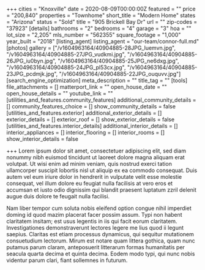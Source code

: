 +++
cities = "Knoxville"
date = 2020-08-09T00:00:00Z
featured = ""
price = "200,840"
properties = "Townhome"
short_title = "Modern Home"
states = "Arizona"
status = "Sold"
title = "905 Brickell Bay Dr"
url = ""
zip-codes = "37923"
[details]
bathrooms = "2"
bedrooms = "4"
garage = "3"
hoa = ""
lot_size = "2,205"
mls_number = "562355"
square_footage = "1,000"
year_built = "2018"
[listing_agent]
listing_agent = "our-team/connor-full.md"
[photos]
gallery = ["/v1604963164/40904885-28JPG_luemvn.jpg", "/v1604963164/40904885-27JPG_vudkmi.jpg", "/v1604963164/40904885-26JPG_iu0byn.jpg", "/v1604963164/40904885-25JPG_ne6dxg.jpg", "/v1604963164/40904885-24JPG_pl53cx.jpg", "/v1604963164/40904885-23JPG_pcdmjk.jpg", "/v1604963164/40904885-22JPG_ouquvv.jpg"]
[search_engine_optimization]
meta_description = ""
title_tag = ""
[tools]
file_attachments = []
matterport_link = ""
open_house_date = ""
open_house_details = ""
youtube_link = ""
[utilities_and_features.community_features]
additional_community_details = []
community_features_choice = []
show_community_details = false
[utilities_and_features.exterior]
additional_exterior_details = []
exterior_details = []
exterior_roof = []
show_exterior_details = false
[utilities_and_features.interior_details]
additional_interior_details = []
interior_appliances = []
interior_flooring = []
interior_rooms = []
show_interior_details = false

+++
Lorem ipsum dolor sit amet, consectetuer adipiscing elit, sed diam nonummy nibh euismod tincidunt ut laoreet dolore magna aliquam erat volutpat. Ut wisi enim ad minim veniam, quis nostrud exerci tation ullamcorper suscipit lobortis nisl ut aliquip ex ea commodo consequat. Duis autem vel eum iriure dolor in hendrerit in vulputate velit esse molestie consequat, vel illum dolore eu feugiat nulla facilisis at vero eros et accumsan et iusto odio dignissim qui blandit praesent luptatum zzril delenit augue duis dolore te feugait nulla facilisi.

Nam liber tempor cum soluta nobis eleifend option congue nihil imperdiet doming id quod mazim placerat facer possim assum. Typi non habent claritatem insitam; est usus legentis in iis qui facit eorum claritatem. Investigationes demonstraverunt lectores legere me lius quod ii legunt saepius. Claritas est etiam processus dynamicus, qui sequitur mutationem consuetudium lectorum. Mirum est notare quam littera gothica, quam nunc putamus parum claram, anteposuerit litterarum formas humanitatis per seacula quarta decima et quinta decima. Eodem modo typi, qui nunc nobis videntur parum clari, fiant sollemnes in futurum.